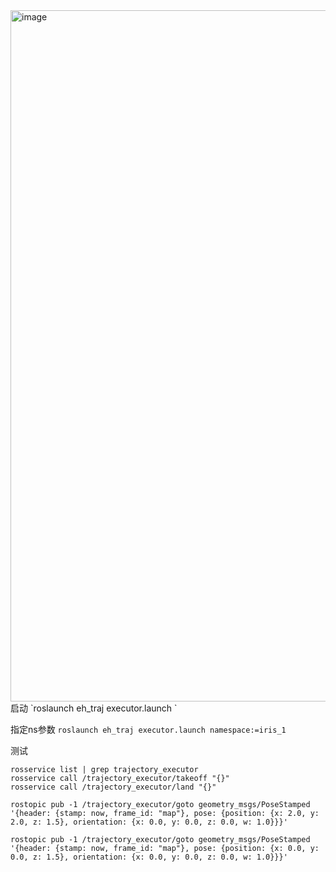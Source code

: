 <img width="1204" height="1106" alt="image" src="https://github.com/user-attachments/assets/f204f6a5-8e98-42e9-b315-c72db67c16b1" />
启动
`roslaunch eh_traj executor.launch `

指定ns参数
`roslaunch eh_traj executor.launch namespace:=iris_1`


测试

```
rosservice list | grep trajectory_executor
rosservice call /trajectory_executor/takeoff "{}"
rosservice call /trajectory_executor/land "{}"

rostopic pub -1 /trajectory_executor/goto geometry_msgs/PoseStamped '{header: {stamp: now, frame_id: "map"}, pose: {position: {x: 2.0, y: 2.0, z: 1.5}, orientation: {x: 0.0, y: 0.0, z: 0.0, w: 1.0}}}'

rostopic pub -1 /trajectory_executor/goto geometry_msgs/PoseStamped '{header: {stamp: now, frame_id: "map"}, pose: {position: {x: 0.0, y: 0.0, z: 1.5}, orientation: {x: 0.0, y: 0.0, z: 0.0, w: 1.0}}}'

```
